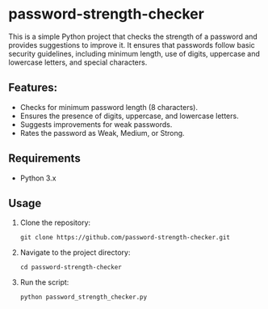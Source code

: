 # password-strength-checker

This is a simple Python project that checks the strength of a password and provides suggestions to improve it. It ensures that passwords follow basic security guidelines, including minimum length, use of digits, uppercase and lowercase letters, and special characters.

## Features:
- Checks for minimum password length (8 characters).
- Ensures the presence of digits, uppercase, and lowercase letters.
- Suggests improvements for weak passwords.
- Rates the password as Weak, Medium, or Strong.

## Requirements
- Python 3.x

## Usage

1. Clone the repository:
    ```
    git clone https://github.com/password-strength-checker.git
    ```
2. Navigate to the project directory:
    ```
    cd password-strength-checker
    ```
3. Run the script:
    ```
    python password_strength_checker.py
    ```


